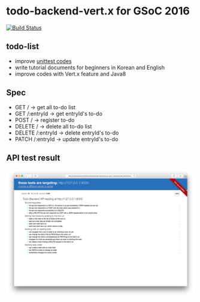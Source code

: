# todo-backend-vert.x for GSoC 2016

[![Build Status](https://travis-ci.org/corona10/Vert.x_ToDo.svg?branch=master)](https://travis-ci.org/corona10/Vert.x_ToDo)

## todo-list
* improve [unittest codes](https://github.com/corona10/Vert.x_ToDo/blob/master/todo/src/test/java/todo/APITest.java)
* write tutorial documents for beginners in Korean and English
* improve codes with Vert.x feature and Java8

## Spec
* GET / -> get all to-do list
* GET /:entryId -> get entryId's to-do
* POST / -> register to-do
* DELETE / -> delete all to-do list
* DELETE /:entryId -> delete entryId's to-do
* PATCH /:entryId -> update entryId's to-do

## API test result
![Alt text](/docs/img/api-test.png "api-test")
